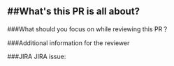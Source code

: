 ##What's this PR is all about?
---------------

###What should you focus on while reviewing this PR？


###Additional information for the reviewer
> 
> 

###JIRA
JIRA issue: 
